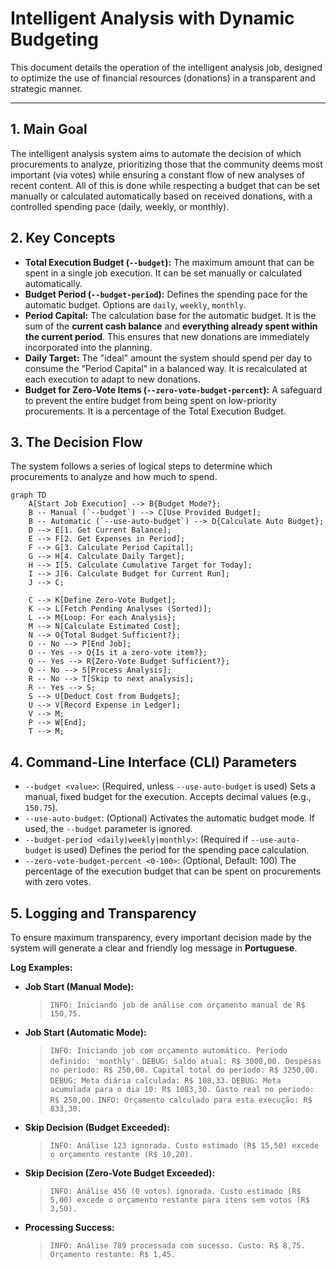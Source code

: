 # Intelligent Analysis with Dynamic Budgeting

This document details the operation of the intelligent analysis job, designed to optimize the use of financial resources (donations) in a transparent and strategic manner.

---

## 1. Main Goal

The intelligent analysis system aims to automate the decision of which procurements to analyze, prioritizing those that the community deems most important (via votes) while ensuring a constant flow of new analyses of recent content. All of this is done while respecting a budget that can be set manually or calculated automatically based on received donations, with a controlled spending pace (daily, weekly, or monthly).

## 2. Key Concepts

- **Total Execution Budget (`--budget`):** The maximum amount that can be spent in a single job execution. It can be set manually or calculated automatically.
- **Budget Period (`--budget-period`):** Defines the spending pace for the automatic budget. Options are `daily`, `weekly`, `monthly`.
- **Period Capital:** The calculation base for the automatic budget. It is the sum of the **current cash balance** and **everything already spent within the current period**. This ensures that new donations are immediately incorporated into the planning.
- **Daily Target:** The "ideal" amount the system should spend per day to consume the "Period Capital" in a balanced way. It is recalculated at each execution to adapt to new donations.
- **Budget for Zero-Vote Items (`--zero-vote-budget-percent`):** A safeguard to prevent the entire budget from being spent on low-priority procurements. It is a percentage of the Total Execution Budget.

## 3. The Decision Flow

The system follows a series of logical steps to determine which procurements to analyze and how much to spend.

```mermaid
graph TD
    A[Start Job Execution] --> B{Budget Mode?};
    B -- Manual (`--budget`) --> C[Use Provided Budget];
    B -- Automatic (`--use-auto-budget`) --> D{Calculate Auto Budget};
    D --> E[1. Get Current Balance];
    E --> F[2. Get Expenses in Period];
    F --> G[3. Calculate Period Capital];
    G --> H[4. Calculate Daily Target];
    H --> I[5. Calculate Cumulative Target for Today];
    I --> J[6. Calculate Budget for Current Run];
    J --> C;

    C --> K[Define Zero-Vote Budget];
    K --> L[Fetch Pending Analyses (Sorted)];
    L --> M{Loop: For each Analysis};
    M --> N[Calculate Estimated Cost];
    N --> O{Total Budget Sufficient?};
    O -- No --> P[End Job];
    O -- Yes --> Q{Is it a zero-vote item?};
    Q -- Yes --> R{Zero-Vote Budget Sufficient?};
    Q -- No --> S[Process Analysis];
    R -- No --> T[Skip to next analysis];
    R -- Yes --> S;
    S --> U[Deduct Cost from Budgets];
    U --> V[Record Expense in Ledger];
    V --> M;
    P --> W[End];
    T --> M;
```

## 4. Command-Line Interface (CLI) Parameters

- `--budget <value>`: (Required, unless `--use-auto-budget` is used) Sets a manual, fixed budget for the execution. Accepts decimal values (e.g., `150.75`).
- `--use-auto-budget`: (Optional) Activates the automatic budget mode. If used, the `--budget` parameter is ignored.
- `--budget-period <daily|weekly|monthly>`: (Required if `--use-auto-budget` is used) Defines the period for the spending pace calculation.
- `--zero-vote-budget-percent <0-100>`: (Optional, Default: 100) The percentage of the execution budget that can be spent on procurements with zero votes.

## 5. Logging and Transparency

To ensure maximum transparency, every important decision made by the system will generate a clear and friendly log message in **Portuguese**.

**Log Examples:**

- **Job Start (Manual Mode):**
  > `INFO: Iniciando job de análise com orçamento manual de R$ 150,75.`
- **Job Start (Automatic Mode):**
  > `INFO: Iniciando job com orçamento automático. Período definido: 'monthly'.`
  > `DEBUG: Saldo atual: R$ 3000,00. Despesas no período: R$ 250,00. Capital total do período: R$ 3250,00.`
  > `DEBUG: Meta diária calculada: R$ 108,33.`
  > `DEBUG: Meta acumulada para o dia 10: R$ 1083,30. Gasto real no período: R$ 250,00.`
  > `INFO: Orçamento calculado para esta execução: R$ 833,30.`
- **Skip Decision (Budget Exceeded):**
  > `INFO: Análise 123 ignorada. Custo estimado (R$ 15,50) excede o orçamento restante (R$ 10,20).`
- **Skip Decision (Zero-Vote Budget Exceeded):**
  > `INFO: Análise 456 (0 votos) ignorada. Custo estimado (R$ 5,00) excede o orçamento restante para itens sem votos (R$ 3,50).`
- **Processing Success:**
  > `INFO: Análise 789 processada com sucesso. Custo: R$ 8,75. Orçamento restante: R$ 1,45.`

